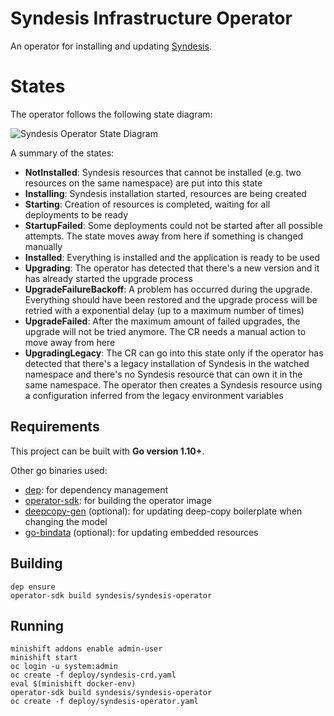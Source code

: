 # Syndesis Infrastructure Operator

An operator for installing and updating [Syndesis](https://github.com/syndesisio/syndesis).

# States

The operator follows the following state diagram:

![Syndesis Operator State Diagram](doc/syndesis-operator-states.png "Syndesis Operator State Diagram")

A summary of the states:

* **NotInstalled**: Syndesis resources that cannot be installed (e.g. two resources on the same namespace) are put into this state
* **Installing**: Syndesis installation started, resources are being created
* **Starting**: Creation of resources is completed, waiting for all deployments to be ready
* **StartupFailed**: Some deployments could not be started after all possible attempts. The state moves away from here if something is changed manually
* **Installed**: Everything is installed and the application is ready to be used
* **Upgrading**: The operator has detected that there's a new version and it has already started the upgrade process
* **UpgradeFailureBackoff**: A problem has occurred during the upgrade. Everything should have been restored and the upgrade process will be retried with a exponential delay (up to a maximum number of times)
* **UpgradeFailed**: After the maximum amount of failed upgrades, the upgrade will not be tried anymore. The CR needs a manual action to move away from here
* **UpgradingLegacy**: The CR can go into this state only if the operator has detected that there's a legacy installation of Syndesis in the watched namespace and there's no Syndesis resource that can own it in the same namespace. The operator then creates a Syndesis resource using a configuration inferred from the legacy environment variables


## Requirements

This project can be built with **Go version 1.10+**.

Other go binaries used:

* [dep](https://github.com/golang/dep): for dependency management
* [operator-sdk](https://github.com/operator-framework/operator-sdk): for building the operator image
* [deepcopy-gen](https://github.com/kubernetes/gengo/tree/master/examples/deepcopy-gen) (optional): for updating deep-copy boilerplate when changing the model
* [go-bindata](https://github.com/go-bindata/go-bindata) (optional): for updating embedded resources

## Building

```
dep ensure
operator-sdk build syndesis/syndesis-operator
```

## Running

```
minishift addons enable admin-user
minishift start
oc login -u system:admin
oc create -f deploy/syndesis-crd.yaml
eval $(minishift docker-env)
operator-sdk build syndesis/syndesis-operator
oc create -f deploy/syndesis-operator.yaml
```
